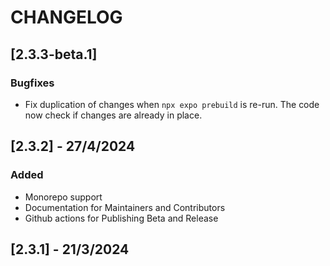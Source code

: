 # CHANGELOG

## [2.3.3-beta.1]
### Bugfixes
* Fix duplication of changes when `npx expo prebuild` is re-run. The code now check if changes are already in place.

## [2.3.2] - 27/4/2024
### Added
- Monorepo support
- Documentation for Maintainers and Contributors
- Github actions for Publishing Beta and Release


## [2.3.1] - 21/3/2024

